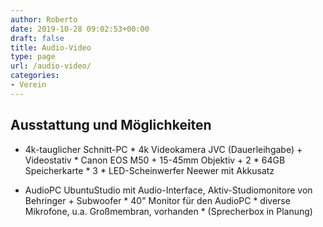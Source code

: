 ```yaml
---
author: Roberto
date: 2019-10-28 09:02:53+00:00
draft: false
title: Audio-Video
type: page
url: /audio-video/
categories:
- Verein
---
```





## Ausstattung und Möglichkeiten





  * 4k-tauglicher Schnitt-PC  * 4k Videokamera JVC (Dauerleihgabe) + Videostativ  * Canon EOS M50 + 15-45mm Objektiv + 2 * 64GB Speicherkarte  * 3 * LED-Scheinwerfer Neewer mit Akkusatz



  * AudioPC UbuntuStudio mit Audio-Interface, Aktiv-Studiomonitore von Behringer + Subwoofer  * 40" Monitor für den AudioPC  * diverse Mikrofone, u.a. Großmembran, vorhanden  * (Sprecherbox in Planung)

